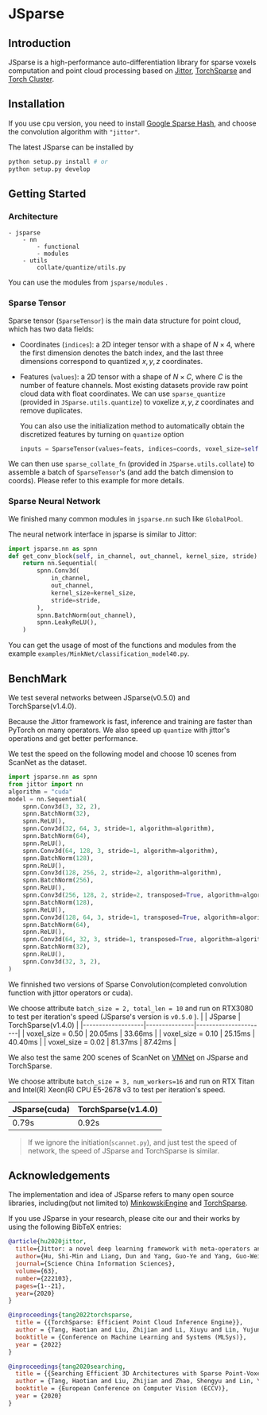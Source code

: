 # JSparse

## Introduction

JSparse is a high-performance auto-differentiation library for sparse voxels computation and point cloud processing based on [Jittor](https://github.com/Jittor/jittor), [TorchSparse](https://github.com/mit-han-lab/torchsparse) and [Torch Cluster](https://github.com/rusty1s/pytorch_cluster).

## Installation

If you use cpu version, you need to install [Google Sparse Hash](https://github.com/sparsehash/sparsehash), and choose the convolution algorithm with `"jittor"`.

The latest JSparse can be installed by 

```bash
python setup.py install # or
python setup.py develop
```

## Getting Started

### Architecture

```
- jsparse
    - nn
        - functional
        - modules
    - utils
        collate/quantize/utils.py
```

You can use the modules from `jsparse/modules` .

### Sparse Tensor

Sparse tensor (`SparseTensor`) is the main data structure for point cloud, which has two data fields:

- Coordinates (`indices`): a 2D integer tensor with a shape of $N \times 4$, where the first dimension denotes the batch index, and the last three dimensions correspond to quantized $x, y, z$ coordinates.


- Features (`values`): a 2D tensor with a shape of $N \times C$, where $C$ is the number of feature channels.
Most existing datasets provide raw point cloud data with float coordinates. We can use `sparse_quantize` (provided in `JSparse.utils.quantize`) to voxelize $x, y, z$ coordinates and remove duplicates.

    You can also use the initialization method to automatically obtain the discretized features by turning on `quantize` option

    ```python
    inputs = SparseTensor(values=feats, indices=coords, voxel_size=self.voxel_size, quantize=True)
    ```
We can then use `sparse_collate_fn` (provided in `JSparse.utils.collate`) to assemble a batch of `SparseTensor`'s (and add the batch dimension to coords). Please refer to this example for more details.

### Sparse Neural Network

We finished many common modules in `jsparse.nn` such like `GlobalPool`. 

The neural network interface in jsparse is similar to Jittor:

```python
import jsparse.nn as spnn
def get_conv_block(self, in_channel, out_channel, kernel_size, stride):
    return nn.Sequential(
        spnn.Conv3d(
            in_channel,
            out_channel,
            kernel_size=kernel_size,
            stride=stride,
        ),
        spnn.BatchNorm(out_channel),
        spnn.LeakyReLU(),
    )
```

You can get the usage of most of the functions and modules from the example `examples/MinkNet/classification_model40.py`.

## BenchMark

We test several networks between JSparse(v0.5.0) and TorchSparse(v1.4.0).

Because the Jittor framework is fast, inference and training are faster than PyTorch on many operators. We also speed up `quantize` with jittor's operations and get better performance.

We test the speed on the following model and choose 10 scenes from ScanNet as the dataset.

```python
import jsparse.nn as spnn
from jittor import nn
algorithm = "cuda"
model = nn.Sequential(
    spnn.Conv3d(3, 32, 2),
    spnn.BatchNorm(32),
    spnn.ReLU(),
    spnn.Conv3d(32, 64, 3, stride=1, algorithm=algorithm),
    spnn.BatchNorm(64),
    spnn.ReLU(),
    spnn.Conv3d(64, 128, 3, stride=1, algorithm=algorithm),
    spnn.BatchNorm(128),
    spnn.ReLU(),
    spnn.Conv3d(128, 256, 2, stride=2, algorithm=algorithm),
    spnn.BatchNorm(256),
    spnn.ReLU(),
    spnn.Conv3d(256, 128, 2, stride=2, transposed=True, algorithm=algorithm),
    spnn.BatchNorm(128),
    spnn.ReLU(),
    spnn.Conv3d(128, 64, 3, stride=1, transposed=True, algorithm=algorithm),
    spnn.BatchNorm(64),
    spnn.ReLU(),
    spnn.Conv3d(64, 32, 3, stride=1, transposed=True, algorithm=algorithm),
    spnn.BatchNorm(32),
    spnn.ReLU(),
    spnn.Conv3d(32, 3, 2),
)
``` 

We finnished two versions of Sparse Convolution(completed convolution function with jittor operators or cuda).

We choose attribute `batch_size = 2, total_len = 10` and run on RTX3080 to test per iteration's speed (JSparse's version is `v0.5.0` ).
|                   | JSparse | TorchSparse(v1.4.0) |
|-------------------|---------------|----------------------|
| voxel_size = 0.50 | 20.05ms       | 33.66ms              |
| voxel_size = 0.10 | 25.15ms       | 40.40ms              |
| voxel_size = 0.02 | 81.37ms       | 87.42ms              |

<!-- |                   | JSparse(jittor) | JSparse(cuda) | TorchSparse(v1.4.0) |
|-------------------|-----------------|---------------|----------------------|
| voxel_size = 0.50 | 26.60ms         | 20.05ms       | 33.66ms              |
| voxel_size = 0.10 | 32.34ms         | 25.15ms       | 40.40ms              |
| voxel_size = 0.02 | 86.89ms         | 81.37ms       | 87.42ms              | -->

We also test the same 200 scenes of ScanNet on [VMNet](https://github.com/hzykent/VMNet) on JSparse and TorchSparse.

We choose attribute `batch_size = 3, num_workers=16` and run on RTX Titan and Intel(R) Xeon(R) CPU E5-2678 v3 to test per iteration's speed.

| JSparse(cuda) | TorchSparse(v1.4.0)  |
|---------------|----------------------|
| 0.79s         | 0.92s                |

> If we ignore the initiation(`scannet.py`), and just test the speed of network, the speed of JSparse and TorchSparse is similar.

## Acknowledgements

The implementation and idea of JSparse refers to many open source libraries, including(but not limited to) [MinkowskiEngine](https://github.com/NVIDIA/MinkowskiEngine) and [TorchSparse](https://github.com/mit-han-lab/torchsparse).

If you use JSparse in your research, please cite our and their works by using the following BibTeX entries:

```bibtex
@article{hu2020jittor,
  title={Jittor: a novel deep learning framework with meta-operators and unified graph execution},
  author={Hu, Shi-Min and Liang, Dun and Yang, Guo-Ye and Yang, Guo-Wei and Zhou, Wen-Yang},
  journal={Science China Information Sciences},
  volume={63},
  number={222103},
  pages={1--21},
  year={2020}
}
```

```bibtex
@inproceedings{tang2022torchsparse,
  title = {{TorchSparse: Efficient Point Cloud Inference Engine}},
  author = {Tang, Haotian and Liu, Zhijian and Li, Xiuyu and Lin, Yujun and Han, Song},
  booktitle = {Conference on Machine Learning and Systems (MLSys)},
  year = {2022}
}
```

```bibtex
@inproceedings{tang2020searching,
  title = {{Searching Efficient 3D Architectures with Sparse Point-Voxel Convolution}},
  author = {Tang, Haotian and Liu, Zhijian and Zhao, Shengyu and Lin, Yujun and Lin, Ji and Wang, Hanrui and Han, Song},
  booktitle = {European Conference on Computer Vision (ECCV)},
  year = {2020}
}
```